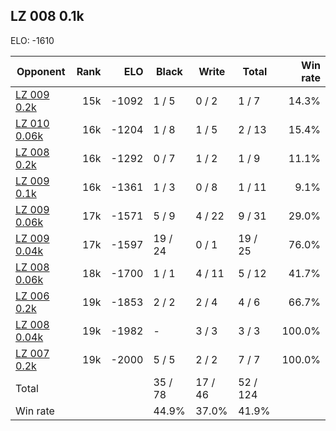 ## LZ 008 0.1k ##

ELO: -1610

Opponent | Rank | ELO | Black | Write | Total | Win rate
---------|-----:|----:|-------|-------|-------|-------:
[LZ 009 0.2k](LZ%20009%200.2k.md) | 15k | -1092 | 1 / 5 | 0 / 2 | 1 / 7 | 14.3%
[LZ 010 0.06k](LZ%20010%200.06k.md) | 16k | -1204 | 1 / 8 | 1 / 5 | 2 / 13 | 15.4%
[LZ 008 0.2k](LZ%20008%200.2k.md) | 16k | -1292 | 0 / 7 | 1 / 2 | 1 / 9 | 11.1%
[LZ 009 0.1k](LZ%20009%200.1k.md) | 16k | -1361 | 1 / 3 | 0 / 8 | 1 / 11 | 9.1%
[LZ 009 0.06k](LZ%20009%200.06k.md) | 17k | -1571 | 5 / 9 | 4 / 22 | 9 / 31 | 29.0%
[LZ 009 0.04k](LZ%20009%200.04k.md) | 17k | -1597 | 19 / 24 | 0 / 1 | 19 / 25 | 76.0%
[LZ 008 0.06k](LZ%20008%200.06k.md) | 18k | -1700 | 1 / 1 | 4 / 11 | 5 / 12 | 41.7%
[LZ 006 0.2k](LZ%20006%200.2k.md) | 19k | -1853 | 2 / 2 | 2 / 4 | 4 / 6 | 66.7%
[LZ 008 0.04k](LZ%20008%200.04k.md) | 19k | -1982 | - | 3 / 3 | 3 / 3 | 100.0%
[LZ 007 0.2k](LZ%20007%200.2k.md) | 19k | -2000 | 5 / 5 | 2 / 2 | 7 / 7 | 100.0%
Total | | | 35 / 78 | 17 / 46 | 52 / 124 | 
Win rate| | | 44.9% | 37.0% | 41.9% | 
